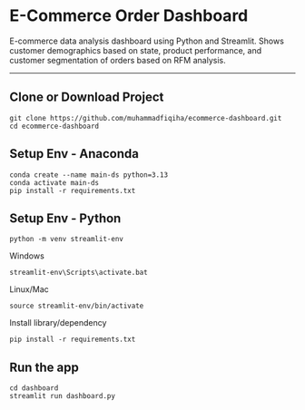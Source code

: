 # E-Commerce Order Dashboard

E-commerce data analysis dashboard using Python and Streamlit. Shows customer demographics based on state, product performance, and customer segmentation of orders based on RFM analysis.

---

## Clone or Download Project

```
git clone https://github.com/muhammadfiqiha/ecommerce-dashboard.git
cd ecommerce-dashboard
```

## Setup Env - Anaconda

```
conda create --name main-ds python=3.13
conda activate main-ds
pip install -r requirements.txt
```

## Setup Env - Python

```
python -m venv streamlit-env
```
Windows
```
streamlit-env\Scripts\activate.bat
```
Linux/Mac
```
source streamlit-env/bin/activate
```
Install library/dependency
```
pip install -r requirements.txt
```

## Run the app

```
cd dashboard
streamlit run dashboard.py
```